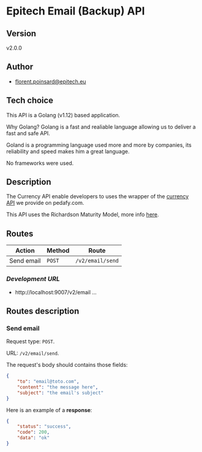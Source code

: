 # **Epitech Email (Backup) API**

## **Version**

v2.0.0

## **Author**

- florent.poinsard@epitech.eu

## **Tech choice**

This API is a Golang (v1.12) based application.

Why Golang? Golang is a fast and realiable language allowing us to deliver a fast and safe API.

Goland is a programming language used more and more by companies, its reliability and speed makes him a great language.

No frameworks were used.

## **Description**

The Currency API enable developers to uses the wrapper of the [currency API](https://exchangeratesapi.io) we provide on pedafy.com.

This API uses the Richardson Maturity Model, more info [here](https://martinfowler.com/articles/richardsonMaturityModel.html).

## **Routes**

| Action | Method | Route |
| ---- | ---- | ---- |
| Send email | `POST` | `/v2/email/send` |

### ***Development URL***

- http://localhost:9007/v2/email ...

## **Routes description**

### **Send email**

Request type: `POST`.

URL: `/v2/email/send`.

The request's body should contains those fields:
```json
{
    "to": "email@toto.com",
    "content": "the message here",
    "subject": "the email's subject"
}
```

Here is an example of a **response**:
```json
{
    "status": "success",
    "code": 200,
    "data": "ok"
}
```
